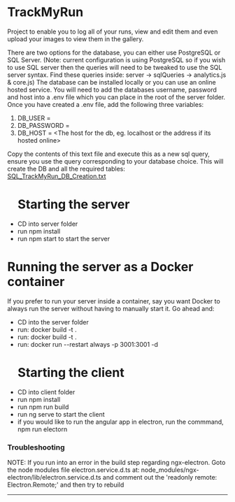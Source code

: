 # TrackMyRun

Project to enable you to log all of your runs, view and edit them and even upload your images to view them in the gallery.

There are two options for the database, you can either use PostgreSQL or SQL Server. (Note: current configuration is using PostgreSQL so if you wish to use SQL server then the queries will need to be tweaked to use the SQL server syntax. Find these queries inside: server -> sqlQueries -> analytics.js & core.js)
The database can be installed locally or you can use an online hosted service. You will need to add the databases username, password and host into a .env file which you can place in the root of the server folder. Once you have created a .env file, add the following three variables:

1. DB_USER = <your username to log into your sql db>
2. DB_PASSWORD = <your password to log into your sql db>
3. DB_HOST = <The host for the db, eg. localhost or the address if its hosted online>

Copy the contents of this text file and execute this as a new sql query, ensure you use the query corresponding to your database choice. This will create the DB and all the required tables:  
[SQL_TrackMyRun_DB_Creation.txt](https://github.com/conorlyness/TrackMyRun/files/10513324/SQL_TrackMyRun_DB_Creation.txt)

<ul>
<h1> Starting the server </h1>
    <li>CD into server folder</li>  
    <li>run npm install</li>
    <li>run npm start to start the server</li>  
</ul>

<h1>Running the server as a Docker container</h1>
<p>If you prefer to run your server inside a container, say you want Docker to always run the server without having to manually start it.
Go ahead and:</p>
<ul>
    <li> CD into the server folder</li>
    <li>run: docker build -t <NAME GOES HERE> .</li>
    <li>run: docker build -t <NAME GOES HERE> .</li>
    <li>run: docker run --restart always -p 3001:3001 -d <NAME OF IMAGE></li>
</ul>

<ul>
<h1>Starting the client </h1>
    <li>CD into client folder</li>  
    <li>run npm install</li>
    <li>run npm run build</li>
    <li>run ng serve to start the client </li>  
    <li>if you would like to run the angular app in electron, run the commmand, npm run electorn </li>
</ul>

<h3>Troubleshooting</h3>
 NOTE: If you run into an error in the build step regarding ngx-electron. Goto the node modules file electron.service.d.ts at: 
    node_modules/ngx-electron/lib/electron.service.d.ts and comment out the 'readonly remote: Electron.Remote;' and then try to rebuild
    
*****************************************
